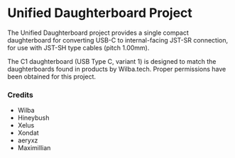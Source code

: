 # Unified Daughterboard Project

The Unified Daughterboard project provides a single compact daughterboard for converting USB-C to internal-facing JST-SR connection, for use with JST-SH type cables (pitch 1.00mm).  

The C1 daughterboard (USB Type C, variant 1) is designed to match the daughterboards found in products by Wilba.tech. Proper permissions have been obtained for this project.  

### Credits
* Wilba
* Hineybush
* Xelus
* Xondat
* aeryxz
* Maximillian